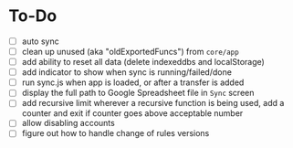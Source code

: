 # To-Do

- [ ] auto sync
- [ ] clean up unused (aka "oldExportedFuncs") from `core/app`
- [ ] add ability to reset all data (delete indexeddbs and localStorage)
- [ ] add indicator to show when sync is running/failed/done
- [ ] run sync.js when app is loaded, or after a transfer is added
- [ ] display the full path to Google Spreadsheet file in `Sync` screen
- [ ] add recursive limit
      wherever a recursive function is being used, add a counter and exit if counter goes above acceptable number
- [ ] allow disabling accounts
- [ ] figure out how to handle change of rules versions
